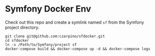 # Symfony Docker Env

Check out this repo and create a symlink named `sf` from the Symfony project directory.

```
git clone git@github.com:czarpino/sfdocker.git
cd sfdocker
ln -s /Path/to/Symfony/project sf
docker-compose build && docker-compose up -d && docker-compose logs
```
